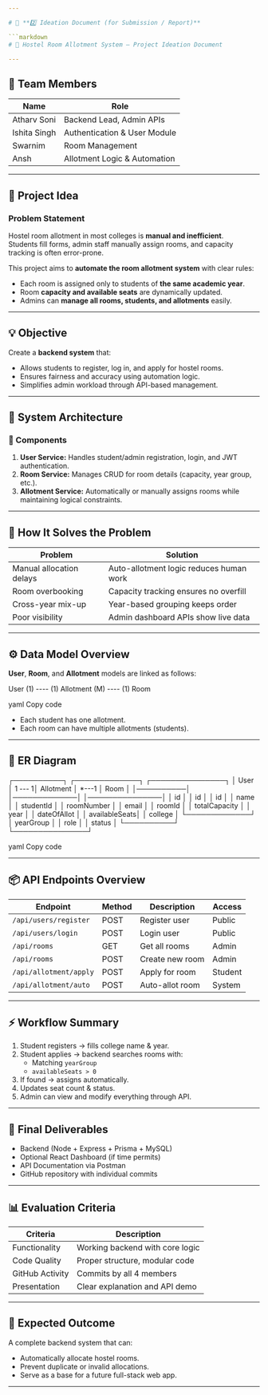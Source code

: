 ```yaml
---

# 🧠 **2️⃣ Ideation Document (for Submission / Report)**

```markdown
# 🧠 Hostel Room Allotment System – Project Ideation Document

---
```


## 👥 Team Members

| Name | Role |
|------|------|
| Atharv Soni | Backend Lead, Admin APIs |
| Ishita Singh | Authentication & User Module |
| Swarnim | Room Management |
| Ansh | Allotment Logic & Automation |

---

## 🎯 Project Idea

### Problem Statement
Hostel room allotment in most colleges is **manual and inefficient**.  
Students fill forms, admin staff manually assign rooms, and capacity tracking is often error-prone.  

This project aims to **automate the room allotment system** with clear rules:
- Each room is assigned only to students of **the same academic year**.
- Room **capacity and available seats** are dynamically updated.
- Admins can **manage all rooms, students, and allotments** easily.

---

## 💡 Objective

Create a **backend system** that:
- Allows students to register, log in, and apply for hostel rooms.
- Ensures fairness and accuracy using automation logic.
- Simplifies admin workload through API-based management.

---

## 🧩 System Architecture

### 🧱 Components
1. **User Service:** Handles student/admin registration, login, and JWT authentication.  
2. **Room Service:** Manages CRUD for room details (capacity, year group, etc.).  
3. **Allotment Service:** Automatically or manually assigns rooms while maintaining logical constraints.  

---

## 🧠 How It Solves the Problem

| Problem | Solution |
|----------|-----------|
| Manual allocation delays | Auto-allotment logic reduces human work |
| Room overbooking | Capacity tracking ensures no overfill |
| Cross-year mix-up | Year-based grouping keeps order |
| Poor visibility | Admin dashboard APIs show live data |

---

## ⚙️ Data Model Overview

**User**, **Room**, and **Allotment** models are linked as follows:

User (1) ---- (1) Allotment (M) ---- (1) Room

yaml
Copy code

- Each student has one allotment.  
- Each room can have multiple allotments (students).  

---

## 🧾 ER Diagram

┌──────────┐ ┌─────────────┐ ┌───────────────┐
│ User │ 1 --- 1│ Allotment │ *---1 │ Room │
│──────────│ │─────────────│ │───────────────│
│ id │ │ id │ │ id │
│ name │ │ studentId │ │ roomNumber │
│ email │ │ roomId │ │ totalCapacity │
│ year │ │ dateOfAllot │ │ availableSeats│
│ college │ └─────────────┘ │ yearGroup │
│ role │ │ status │
└──────────┘ └───────────────┘

yaml
Copy code

---

## 📦 API Endpoints Overview

| Endpoint | Method | Description | Access |
|-----------|---------|-------------|---------|
| `/api/users/register` | POST | Register user | Public |
| `/api/users/login` | POST | Login user | Public |
| `/api/rooms` | GET | Get all rooms | Admin |
| `/api/rooms` | POST | Create new room | Admin |
| `/api/allotment/apply` | POST | Apply for room | Student |
| `/api/allotment/auto` | POST | Auto-allot room | System |

---

## ⚡ Workflow Summary

1. Student registers → fills college name & year.  
2. Student applies → backend searches rooms with:
   - Matching `yearGroup`
   - `availableSeats > 0`
3. If found → assigns automatically.  
4. Updates seat count & status.  
5. Admin can view and modify everything through API.

---

## 🚀 Final Deliverables
- Backend (Node + Express + Prisma + MySQL)
- Optional React Dashboard (if time permits)
- API Documentation via Postman
- GitHub repository with individual commits

---

## 📊 Evaluation Criteria
| Criteria | Description |
|-----------|--------------|
| Functionality | Working backend with core logic |
| Code Quality | Proper structure, modular code |
| GitHub Activity | Commits by all 4 members |
| Presentation | Clear explanation and API demo |

---

## 🏁 Expected Outcome
A complete backend system that can:
- Automatically allocate hostel rooms.
- Prevent duplicate or invalid allocations.
- Serve as a base for a future full-stack web app.

---
